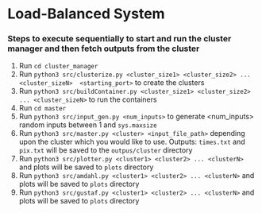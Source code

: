 # Load-Balanced System

### Steps to execute sequentially to start and run the cluster manager and then fetch outputs from the cluster
1. Run `cd cluster_manager`
2. Run `python3 src/clusterize.py <cluster_size1> <cluster_size2> ... <cluster_sizeN>  <starting_port>` to create the clusters
3. Run `python3 src/buildContainer.py <cluster_size1> <cluster_size2> ... <cluster_sizeN>` to run the containers
4. Run `cd master`
5. Run `python3 src/input_gen.py <num_inputs>` to generate <num_inputs> random inputs between 1 and `sys.maxsize`
6. Run `python3 src/master.py <cluster> <input_file_path>` depending upon the cluster which you would like to use. Outputs: `times.txt` and `pix.txt` will be saved to the `outpus/cluster` directory
7. Run `python3 src/plotter.py <cluster1> <cluster2> ... <clusterN>` and plots will be saved to `plots` directory
8. Run `python3 src/amdahl.py <cluster1> <cluster2> ... <clusterN>` and plots will be saved to `plots` directory
9. Run `python3 src/gustaf.py <cluster1> <cluster2> ... <clusterN>` and plots will be saved to `plots` directory